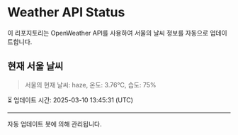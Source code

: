 
# Weather API Status

이 리포지토리는 OpenWeather API를 사용하여 서울의 날씨 정보를 자동으로 업데이트합니다.

## 현재 서울 날씨
> 서울의 현재 날씨: haze, 온도: 3.76°C, 습도: 75%

⏳ 업데이트 시간: 2025-03-10 13:45:31 (UTC)

---
자동 업데이트 봇에 의해 관리됩니다.
